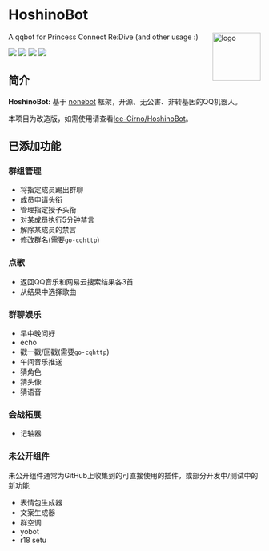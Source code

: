 # HoshinoBot

<img align="right" src="https://dss0.bdstatic.com/6Ox1bjeh1BF3odCf/it/u=66609348,1459848057&fm=74&app=80&f=JPEG&size=f121,121?sec=1880279984&t=2d345877b663ea784b13a0ee76e16b54" alt="logo" width="96px" />

A qqbot for Princess Connect Re:Dive (and other usage :)

<img src="https://img.shields.io/badge/HoshinoBot-v2-brightgreen"/> <img src="https://img.shields.io/badge/Yobot-v3.6.4-brightgreen" /> <img src="https://img.shields.io/badge/Powered_by-Ice--Cirno-orange"/> <img src="https://img.shields.io/badge/Improved_by---LAN---blue"/>

## 简介

**HoshinoBot:** 基于 [nonebot](http://nonebot.cqp.moe) 框架，开源、无公害、非转基因的QQ机器人。

本项目为改造版，如需使用请查看[Ice-Cirno/HoshinoBot](https://github.com/Ice-Cirno/HoshinoBot)。

## 已添加功能

### 群组管理

- 将指定成员踢出群聊
- 成员申请头衔
- 管理指定授予头衔
- 对某成员执行5分钟禁言
- 解除某成员的禁言
- 修改群名(需要`go-cqhttp`)

### 点歌

- 返回QQ音乐和网易云搜索结果各3首
- 从结果中选择歌曲

### 群聊娱乐

- 早中晚问好
- echo
- 戳一戳/回戳(需要`go-cqhttp`)
- 午间音乐推送
- 猜角色
- 猜头像
- 猜语音

### 会战拓展

- 记轴器


### 未公开组件

未公开组件通常为GitHub上收集到的可直接使用的插件，或部分开发中/测试中的新功能

- 表情包生成器
- 文案生成器
- 群空调
- yobot
- r18 setu